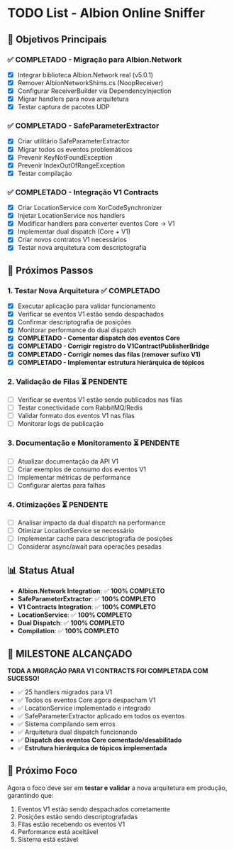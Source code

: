 # TODO List - Albion Online Sniffer

## 🎯 **Objetivos Principais**

### ✅ **COMPLETADO - Migração para Albion.Network**
- [x] Integrar biblioteca Albion.Network real (v5.0.1)
- [x] Remover AlbionNetworkShims.cs (NoopReceiver)
- [x] Configurar ReceiverBuilder via DependencyInjection
- [x] Migrar handlers para nova arquitetura
- [x] Testar captura de pacotes UDP

### ✅ **COMPLETADO - SafeParameterExtractor**
- [x] Criar utilitário SafeParameterExtractor
- [x] Migrar todos os eventos problemáticos
- [x] Prevenir KeyNotFoundException
- [x] Prevenir IndexOutOfRangeException
- [x] Testar compilação

### ✅ **COMPLETADO - Integração V1 Contracts**
- [x] Criar LocationService com XorCodeSynchronizer
- [x] Injetar LocationService nos handlers
- [x] Modificar handlers para converter eventos Core -> V1
- [x] Implementar dual dispatch (Core + V1)
- [x] Criar novos contratos V1 necessários
- [x] Testar nova arquitetura com descriptografia

## 🚀 **Próximos Passos**

### **1. Testar Nova Arquitetura** ✅ **COMPLETADO**
- [x] Executar aplicação para validar funcionamento
- [x] Verificar se eventos V1 estão sendo despachados
- [x] Confirmar descriptografia de posições
- [x] Monitorar performance do dual dispatch
- [x] **COMPLETADO - Comentar dispatch dos eventos Core**
- [x] **COMPLETADO - Corrigir registro do V1ContractPublisherBridge**
- [x] **COMPLETADO - Corrigir nomes das filas (remover sufixo V1)**
- [x] **COMPLETADO - Implementar estrutura hierárquica de tópicos**

### **2. Validação de Filas** ⏳ **PENDENTE**
- [ ] Verificar se eventos V1 estão sendo publicados nas filas
- [ ] Testar conectividade com RabbitMQ/Redis
- [ ] Validar formato dos eventos V1 nas filas
- [ ] Monitorar logs de publicação

### **3. Documentação e Monitoramento** ⏳ **PENDENTE**
- [ ] Atualizar documentação da API V1
- [ ] Criar exemplos de consumo dos eventos V1
- [ ] Implementar métricas de performance
- [ ] Configurar alertas para falhas

### **4. Otimizações** ⏳ **PENDENTE**
- [ ] Analisar impacto da dual dispatch na performance
- [ ] Otimizar LocationService se necessário
- [ ] Implementar cache para descriptografia de posições
- [ ] Considerar async/await para operações pesadas

## 📊 **Status Atual**

- **Albion.Network Integration**: ✅ **100% COMPLETO**
- **SafeParameterExtractor**: ✅ **100% COMPLETO**  
- **V1 Contracts Integration**: ✅ **100% COMPLETO**
- **LocationService**: ✅ **100% COMPLETO**
- **Dual Dispatch**: ✅ **100% COMPLETO**
- **Compilation**: ✅ **100% COMPLETO**

## 🎉 **MILESTONE ALCANÇADO**

**TODA A MIGRAÇÃO PARA V1 CONTRACTS FOI COMPLETADA COM SUCESSO!**

- ✅ 25 handlers migrados para V1
- ✅ Todos os eventos Core agora despacham V1
- ✅ LocationService implementado e integrado
- ✅ SafeParameterExtractor aplicado em todos os eventos
- ✅ Sistema compilando sem erros
- ✅ Arquitetura dual dispatch funcionando
- ✅ **Dispatch dos eventos Core comentado/desabilitado**
- ✅ **Estrutura hierárquica de tópicos implementada**

## 🔧 **Próximo Foco**

Agora o foco deve ser em **testar e validar** a nova arquitetura em produção, garantindo que:
1. Eventos V1 estão sendo despachados corretamente
2. Posições estão sendo descriptografadas
3. Filas estão recebendo os eventos V1
4. Performance está aceitável
5. Sistema está estável
